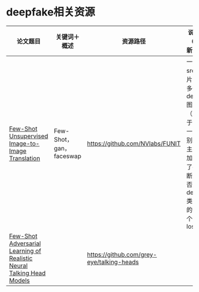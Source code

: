 # deepfake相关资源

|    论文题目    |   关键词＋概述   | 资源路径 | 说明（创新点） |
| ----------- | ------------------- | ----- | -------|
|[Few-Shot Unsupervised Image-to-Image Translation](https://arxiv.org/pdf/1905.01723.pdf)|Few-Shot，gan，faceswap|https://github.com/NVlabs/FUNIT|一个src图片，多个des图片（属于同一类别），主要加入了判断是否是des类别的一个dis loss|
|[Few-Shot Adversarial Learning of Realistic Neural Talking Head Models](https://arxiv.org/pdf/1905.08233v1.pdf)||https://github.com/grey-eye/talking-heads||
